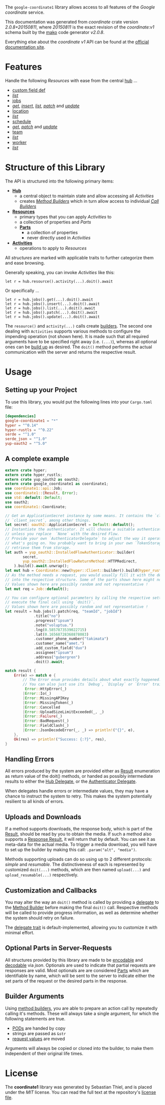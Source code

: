 <!---
DO NOT EDIT !
This file was generated automatically from 'src/mako/api/README.md.mako'
DO NOT EDIT !
-->
The `google-coordinate1` library allows access to all features of the *Google coordinate* service.

This documentation was generated from *coordinate* crate version *2.0.8+20150811*, where *20150811* is the exact revision of the *coordinate:v1* schema built by the [mako](http://www.makotemplates.org/) code generator *v2.0.8*.

Everything else about the *coordinate* *v1* API can be found at the
[official documentation site](https://developers.google.com/coordinate/).
# Features

Handle the following *Resources* with ease from the central [hub](https://docs.rs/google-coordinate1/2.0.8+20150811/google_coordinate1/Coordinate) ... 

* [custom field def](https://docs.rs/google-coordinate1/2.0.8+20150811/google_coordinate1/api::CustomFieldDef)
 * [*list*](https://docs.rs/google-coordinate1/2.0.8+20150811/google_coordinate1/api::CustomFieldDefListCall)
* [jobs](https://docs.rs/google-coordinate1/2.0.8+20150811/google_coordinate1/api::Job)
 * [*get*](https://docs.rs/google-coordinate1/2.0.8+20150811/google_coordinate1/api::JobGetCall), [*insert*](https://docs.rs/google-coordinate1/2.0.8+20150811/google_coordinate1/api::JobInsertCall), [*list*](https://docs.rs/google-coordinate1/2.0.8+20150811/google_coordinate1/api::JobListCall), [*patch*](https://docs.rs/google-coordinate1/2.0.8+20150811/google_coordinate1/api::JobPatchCall) and [*update*](https://docs.rs/google-coordinate1/2.0.8+20150811/google_coordinate1/api::JobUpdateCall)
* [location](https://docs.rs/google-coordinate1/2.0.8+20150811/google_coordinate1/api::Location)
 * [*list*](https://docs.rs/google-coordinate1/2.0.8+20150811/google_coordinate1/api::LocationListCall)
* [schedule](https://docs.rs/google-coordinate1/2.0.8+20150811/google_coordinate1/api::Schedule)
 * [*get*](https://docs.rs/google-coordinate1/2.0.8+20150811/google_coordinate1/api::ScheduleGetCall), [*patch*](https://docs.rs/google-coordinate1/2.0.8+20150811/google_coordinate1/api::SchedulePatchCall) and [*update*](https://docs.rs/google-coordinate1/2.0.8+20150811/google_coordinate1/api::ScheduleUpdateCall)
* [team](https://docs.rs/google-coordinate1/2.0.8+20150811/google_coordinate1/api::Team)
 * [*list*](https://docs.rs/google-coordinate1/2.0.8+20150811/google_coordinate1/api::TeamListCall)
* [worker](https://docs.rs/google-coordinate1/2.0.8+20150811/google_coordinate1/api::Worker)
 * [*list*](https://docs.rs/google-coordinate1/2.0.8+20150811/google_coordinate1/api::WorkerListCall)




# Structure of this Library

The API is structured into the following primary items:

* **[Hub](https://docs.rs/google-coordinate1/2.0.8+20150811/google_coordinate1/Coordinate)**
    * a central object to maintain state and allow accessing all *Activities*
    * creates [*Method Builders*](https://docs.rs/google-coordinate1/2.0.8+20150811/google_coordinate1/client::MethodsBuilder) which in turn
      allow access to individual [*Call Builders*](https://docs.rs/google-coordinate1/2.0.8+20150811/google_coordinate1/client::CallBuilder)
* **[Resources](https://docs.rs/google-coordinate1/2.0.8+20150811/google_coordinate1/client::Resource)**
    * primary types that you can apply *Activities* to
    * a collection of properties and *Parts*
    * **[Parts](https://docs.rs/google-coordinate1/2.0.8+20150811/google_coordinate1/client::Part)**
        * a collection of properties
        * never directly used in *Activities*
* **[Activities](https://docs.rs/google-coordinate1/2.0.8+20150811/google_coordinate1/client::CallBuilder)**
    * operations to apply to *Resources*

All *structures* are marked with applicable traits to further categorize them and ease browsing.

Generally speaking, you can invoke *Activities* like this:

```Rust,ignore
let r = hub.resource().activity(...).doit().await
```

Or specifically ...

```ignore
let r = hub.jobs().get(...).doit().await
let r = hub.jobs().insert(...).doit().await
let r = hub.jobs().list(...).doit().await
let r = hub.jobs().patch(...).doit().await
let r = hub.jobs().update(...).doit().await
```

The `resource()` and `activity(...)` calls create [builders][builder-pattern]. The second one dealing with `Activities` 
supports various methods to configure the impending operation (not shown here). It is made such that all required arguments have to be 
specified right away (i.e. `(...)`), whereas all optional ones can be [build up][builder-pattern] as desired.
The `doit()` method performs the actual communication with the server and returns the respective result.

# Usage

## Setting up your Project

To use this library, you would put the following lines into your `Cargo.toml` file:

```toml
[dependencies]
google-coordinate1 = "*"
hyper = "^0.14"
hyper-rustls = "^0.22"
serde = "^1.0"
serde_json = "^1.0"
yup-oauth2 = "^5.0"
```

## A complete example

```Rust
extern crate hyper;
extern crate hyper_rustls;
extern crate yup_oauth2 as oauth2;
extern crate google_coordinate1 as coordinate1;
use coordinate1::api::Job;
use coordinate1::{Result, Error};
use std::default::Default;
use oauth2;
use coordinate1::Coordinate;

// Get an ApplicationSecret instance by some means. It contains the `client_id` and 
// `client_secret`, among other things.
let secret: oauth2::ApplicationSecret = Default::default();
// Instantiate the authenticator. It will choose a suitable authentication flow for you, 
// unless you replace  `None` with the desired Flow.
// Provide your own `AuthenticatorDelegate` to adjust the way it operates and get feedback about 
// what's going on. You probably want to bring in your own `TokenStorage` to persist tokens and
// retrieve them from storage.
let auth = yup_oauth2::InstalledFlowAuthenticator::builder(
        secret,
        yup_oauth2::InstalledFlowReturnMethod::HTTPRedirect,
    ).build().await.unwrap();
let mut hub = Coordinate::new(hyper::Client::builder().build(hyper_rustls::HttpsConnector::with_native_roots()), auth);
// As the method needs a request, you would usually fill it with the desired information
// into the respective structure. Some of the parts shown here might not be applicable !
// Values shown here are possibly random and not representative !
let mut req = Job::default();

// You can configure optional parameters by calling the respective setters at will, and
// execute the final call using `doit()`.
// Values shown here are possibly random and not representative !
let result = hub.jobs().patch(req, "teamId", "jobId")
             .title("no")
             .progress("ipsum")
             .note("voluptua.")
             .lng(0.5857873539022715)
             .lat(0.16568728368878083)
             .customer_phone_number("takimata")
             .customer_name("amet.")
             .add_custom_field("duo")
             .assignee("ipsum")
             .address("gubergren")
             .doit().await;

match result {
    Err(e) => match e {
        // The Error enum provides details about what exactly happened.
        // You can also just use its `Debug`, `Display` or `Error` traits
         Error::HttpError(_)
        |Error::Io(_)
        |Error::MissingAPIKey
        |Error::MissingToken(_)
        |Error::Cancelled
        |Error::UploadSizeLimitExceeded(_, _)
        |Error::Failure(_)
        |Error::BadRequest(_)
        |Error::FieldClash(_)
        |Error::JsonDecodeError(_, _) => println!("{}", e),
    },
    Ok(res) => println!("Success: {:?}", res),
}

```
## Handling Errors

All errors produced by the system are provided either as [Result](https://docs.rs/google-coordinate1/2.0.8+20150811/google_coordinate1/client::Result) enumeration as return value of
the doit() methods, or handed as possibly intermediate results to either the 
[Hub Delegate](https://docs.rs/google-coordinate1/2.0.8+20150811/google_coordinate1/client::Delegate), or the [Authenticator Delegate](https://docs.rs/yup-oauth2/*/yup_oauth2/trait.AuthenticatorDelegate.html).

When delegates handle errors or intermediate values, they may have a chance to instruct the system to retry. This 
makes the system potentially resilient to all kinds of errors.

## Uploads and Downloads
If a method supports downloads, the response body, which is part of the [Result](https://docs.rs/google-coordinate1/2.0.8+20150811/google_coordinate1/client::Result), should be
read by you to obtain the media.
If such a method also supports a [Response Result](https://docs.rs/google-coordinate1/2.0.8+20150811/google_coordinate1/client::ResponseResult), it will return that by default.
You can see it as meta-data for the actual media. To trigger a media download, you will have to set up the builder by making
this call: `.param("alt", "media")`.

Methods supporting uploads can do so using up to 2 different protocols: 
*simple* and *resumable*. The distinctiveness of each is represented by customized 
`doit(...)` methods, which are then named `upload(...)` and `upload_resumable(...)` respectively.

## Customization and Callbacks

You may alter the way an `doit()` method is called by providing a [delegate](https://docs.rs/google-coordinate1/2.0.8+20150811/google_coordinate1/client::Delegate) to the 
[Method Builder](https://docs.rs/google-coordinate1/2.0.8+20150811/google_coordinate1/client::CallBuilder) before making the final `doit()` call. 
Respective methods will be called to provide progress information, as well as determine whether the system should 
retry on failure.

The [delegate trait](https://docs.rs/google-coordinate1/2.0.8+20150811/google_coordinate1/client::Delegate) is default-implemented, allowing you to customize it with minimal effort.

## Optional Parts in Server-Requests

All structures provided by this library are made to be [encodable](https://docs.rs/google-coordinate1/2.0.8+20150811/google_coordinate1/client::RequestValue) and 
[decodable](https://docs.rs/google-coordinate1/2.0.8+20150811/google_coordinate1/client::ResponseResult) via *json*. Optionals are used to indicate that partial requests are responses 
are valid.
Most optionals are are considered [Parts](https://docs.rs/google-coordinate1/2.0.8+20150811/google_coordinate1/client::Part) which are identifiable by name, which will be sent to 
the server to indicate either the set parts of the request or the desired parts in the response.

## Builder Arguments

Using [method builders](https://docs.rs/google-coordinate1/2.0.8+20150811/google_coordinate1/client::CallBuilder), you are able to prepare an action call by repeatedly calling it's methods.
These will always take a single argument, for which the following statements are true.

* [PODs][wiki-pod] are handed by copy
* strings are passed as `&str`
* [request values](https://docs.rs/google-coordinate1/2.0.8+20150811/google_coordinate1/client::RequestValue) are moved

Arguments will always be copied or cloned into the builder, to make them independent of their original life times.

[wiki-pod]: http://en.wikipedia.org/wiki/Plain_old_data_structure
[builder-pattern]: http://en.wikipedia.org/wiki/Builder_pattern
[google-go-api]: https://github.com/google/google-api-go-client

# License
The **coordinate1** library was generated by Sebastian Thiel, and is placed 
under the *MIT* license.
You can read the full text at the repository's [license file][repo-license].

[repo-license]: https://github.com/Byron/google-apis-rsblob/main/LICENSE.md
